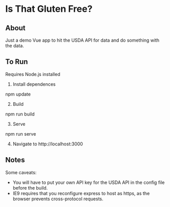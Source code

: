 Is That Gluten Free?
==============

About
--------------

Just a demo Vue app to hit the USDA API for data and do something with the data.

To Run
--------------

Requires Node.js installed

1. Install dependences

  npm update
  
2. Build

  npm run build
  
3. Serve

  npm run serve
  
4. Navigate to http://localhost:3000

Notes
--------------

Some caveats:

- You will have to put your own API key for the USDA API in the config file before the build.
- IE9 requires that you reconfigure express to host as https, as the browser prevents cross-protocol requests.
